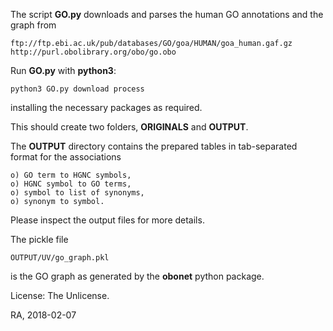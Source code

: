 
The script **GO.py** downloads and parses the human GO annotations and the graph from 

	ftp://ftp.ebi.ac.uk/pub/databases/GO/goa/HUMAN/goa_human.gaf.gz
	http://purl.obolibrary.org/obo/go.obo


Run **GO.py** with **python3**:

	python3 GO.py download process

installing the necessary packages as required.


This should create two folders, **ORIGINALS** and **OUTPUT**.


The **OUTPUT** directory contains the prepared tables in tab-separated format for the associations

	o) GO term to HGNC symbols,
	o) HGNC symbol to GO terms,
	o) symbol to list of synonyms,
	o) synonym to symbol.


Please inspect the output files for more details.


The pickle file

	OUTPUT/UV/go_graph.pkl

is the GO graph as generated by the **obonet** python package.


License: The Unlicense.


RA, 2018-02-07
